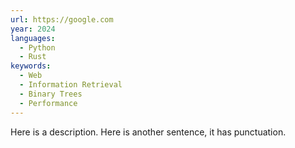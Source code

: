 ```yaml
---
url: https://google.com
year: 2024
languages:
  - Python
  - Rust
keywords:
  - Web
  - Information Retrieval
  - Binary Trees
  - Performance
---
```

Here is a description.
Here is another sentence, it has punctuation.